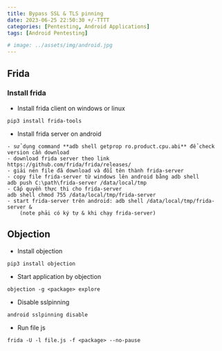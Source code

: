 ```yaml
---
title: Bypass SSL & TLS pinning 
date: 2023-06-25 22:50:30 +/-TTTT
categories: [Pentesting, Android Applications]
tags: [Android Pentesting] 

# image: ../assets/img/android.jpg
---
```

## Frida
### Install frida 
- Install frida client on windows or linux
```shell
pip3 install frida-tools
```
- Install frida server on android

```shell
- sử dụng command **adb shell getprop ro.product.cpu.abi** để check version cần download
- download frida server theo link https://github.com/frida/frida/releases/
- giải nén file đã download và đổi tên thành frida-server
- copy file frida-server từ windows lên android bằng adb shell
adb push C:\path\frida-server /data/local/tmp
- Cấp quyền thực thi cho frida-server 
adb shell chmod 755 /data/local/tmp/frida-server
- start frida-server trên android: adb shell /data/local/tmp/frida-server &
    (note phải có ký tự & khi chạy frida-server)
```

## Objection
- Install objection
```shell
pip3 install objection
```
- Start application by objection
```shell
objection -g <package> explore
```
- Disable sslpinning
```shell
android sslpinning disable
```
- Run file js
```shell
frida -U -l file.js -f <package> --no-pause
```
